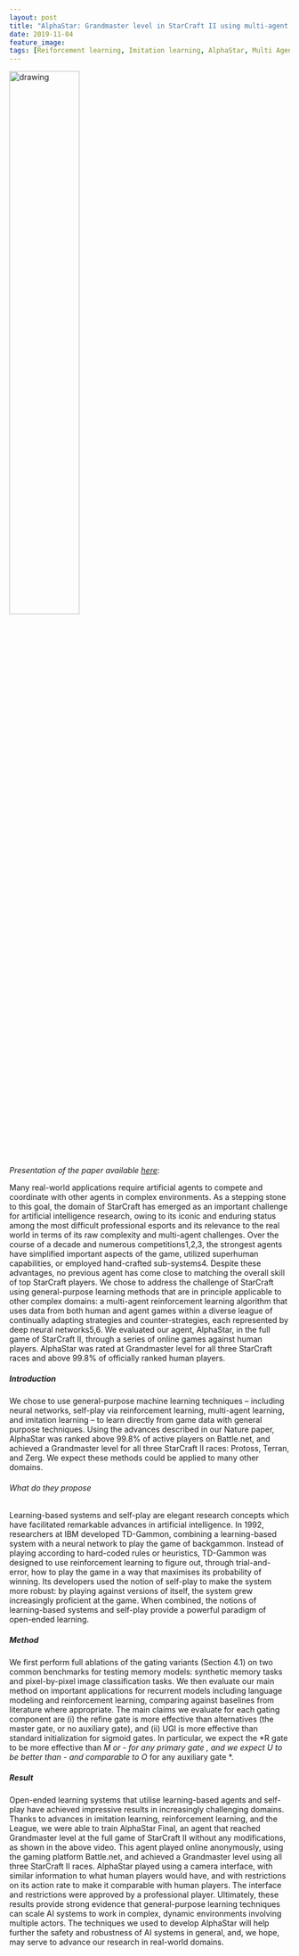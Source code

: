 ```yaml
---
layout: post
title: "AlphaStar: Grandmaster level in StarCraft II using multi-agent reinforcement learning"
date: 2019-11-04
feature_image: 
tags: [Reiforcement learning, Imitation learning, AlphaStar, Multi Agent System]
---
```


<img src="https://yt3.ggpht.com/a/AGF-l7-ncmSiLyMlXHexWBJfa61xH8Y02WWQbnI4rg=s900-c-k-c0xffffffff-no-rj-mo" alt="drawing" width="auto" max-width="100%" height="50%" />
<br>


*Presentation of the paper available [here](https://www.nature.com/articles/s41586-019-1724-z.epdf?author_access_token=lZH3nqPYtWJXfDA10W0CNNRgN0jAjWel9jnR3ZoTv0PSZcPzJFGNAZhOlk4deBCKzKm70KfinloafEF1bCCXL6IIHHgKaDkaTkBcTEv7aT-wqDoG1VeO9-wO3GEoAMF9bAOt7mJ0RWQnRVMbyfgH9A%3D%3D)*\:

Many real-world applications require artificial agents to compete and coordinate with other agents in complex environments. As a stepping stone to this goal, the domain of StarCraft has emerged as an important challenge for artificial intelligence research, owing to its iconic and enduring status among the most difficult professional esports and its relevance to the real world in terms of its raw complexity and multi-agent challenges. Over the course of a decade and numerous competitions1,2,3, the strongest agents have simplified important aspects of the game, utilized superhuman capabilities, or employed hand-crafted sub-systems4. Despite these advantages, no previous agent has come close to matching the overall skill of top StarCraft players. We chose to address the challenge of StarCraft using general-purpose learning methods that are in principle applicable to other complex domains: a multi-agent reinforcement learning algorithm that uses data from both human and agent games within a diverse league of continually adapting strategies and counter-strategies, each represented by deep neural networks5,6. We evaluated our agent, AlphaStar, in the full game of StarCraft II, through a series of online games against human players. AlphaStar was rated at Grandmaster level for all three StarCraft races and above 99.8% of officially ranked human players.
<!--more-->

##### Introduction
We chose to use general-purpose machine learning techniques – including neural networks, self-play via reinforcement learning, multi-agent learning, and imitation learning – to learn directly from game data with general purpose techniques. Using the advances described in our Nature paper, AlphaStar was ranked above 99.8% of active players on Battle.net, and achieved a Grandmaster level for all three StarCraft II races: Protoss, Terran, and Zerg. We expect these methods could be applied to many other domains.
###### What do they propose

Learning-based systems and self-play are elegant research concepts which have facilitated remarkable advances in artificial intelligence. In 1992, researchers at IBM developed TD-Gammon, combining a learning-based system with a neural network to play the game of backgammon. Instead of playing according to hard-coded rules or heuristics, TD-Gammon was designed to use reinforcement learning to figure out, through trial-and-error, how to play the game in a way that maximises its probability of winning. Its developers used the notion of self-play to make the system more robust: by playing against versions of itself, the system grew increasingly proficient at the game. When combined, the notions of learning-based systems and self-play provide a powerful paradigm of open-ended learning.

##### Method

We first perform full ablations of the gating variants (Section 4.1) on two common benchmarks for testing memory
models: synthetic memory tasks and pixel-by-pixel image
classification tasks. We then evaluate our main method
on important applications for recurrent models including
language modeling and reinforcement learning, comparing
against baselines from literature where appropriate.
The main claims we evaluate for each gating component
are (i) the refine gate is more effective than alternatives
(the master gate, or no auxiliary gate), and (ii) UGI is more
effective than standard initialization for sigmoid gates. In
particular, we expect the *R gate to be more effective than
*M or *- for any primary gate *, and we expect U* to be
better than -* and comparable to O* for any auxiliary gate *.



##### Result
Open-ended learning systems that utilise learning-based agents and self-play have achieved impressive results in increasingly challenging domains. Thanks to advances in imitation learning, reinforcement learning, and the League, we were able to train AlphaStar Final, an agent that reached Grandmaster level at the full game of StarCraft II without any modifications, as shown in the above video. This agent played online anonymously, using the gaming platform Battle.net, and achieved a Grandmaster level using all three StarCraft II races. AlphaStar played using a camera interface, with similar information to what human players would have, and with restrictions on its action rate to make it comparable with human players. The interface and restrictions were approved by a professional player. Ultimately, these results provide strong evidence that general-purpose learning techniques can scale AI systems to work in complex, dynamic environments involving multiple actors. The techniques we used to develop AlphaStar will help further the safety and robustness of AI systems in general, and, we hope, may serve to advance our research in real-world domains.

